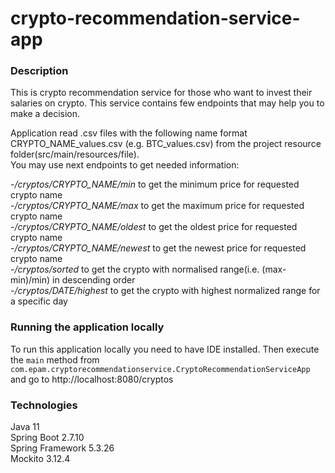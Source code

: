 # crypto-recommendation-service-app

### Description

This is crypto recommendation service for those who want to invest their salaries on crypto.
This service contains few endpoints that may help you to make a decision.

Application read .csv files with the following name format CRYPTO_NAME_values.csv (e.g. BTC_values.csv) from the project
resource folder(src/main/resources/file).   
You may use next endpoints to get needed information:  

-*/cryptos/CRYPTO_NAME/min* to get the minimum price for requested crypto name    
-*/cryptos/CRYPTO_NAME/max* to get the maximum price for requested crypto name   
-*/cryptos/CRYPTO_NAME/oldest* to get the oldest price for requested crypto name   
-*/cryptos/CRYPTO_NAME/newest* to get the newest price for requested crypto name   
-*/cryptos/sorted* to get the crypto with normalised range(i.e. (max-min)/min) in descending order    
-*/cryptos/DATE/highest* to get the crypto with highest normalized range for a
specific day  

### Running the application locally

To run this application locally you need to have IDE installed. 
Then execute the `main` method from `com.epam.cryptorecommendationservice.CryptoRecommendationServiceApp` and
go to http://localhost:8080/cryptos

### Technologies

Java 11   
Spring Boot 2.7.10    
Spring Framework 5.3.26     
Mockito 3.12.4   